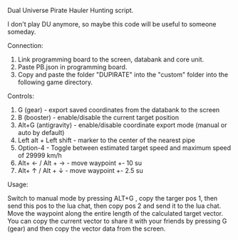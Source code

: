 Dual Universe Pirate Hauler Hunting script.

 I don't play DU anymore, so maybe this code will be useful to someone someday.

Connection:

1. Link programming board to the screen, databank and core unit.
2. Paste PB.json in programming board.
3. Copy and paste the folder "DUPIRATE" into the "custom" folder into the following game directory.

Controls:

1. G (gear) - export saved coordinates from the databank to the screen
2. B (booster) - enable/disable the current target position
3. Alt+G (antigravity) - enable/disable coordinate export mode (manual or auto by default)
4. Left alt + Left shift - marker to the center of the nearest pipe
5. Option-4 - Toggle between estimated target speed and maximum speed of 29999 km/h
6. Alt+ ← / Alt + → - move waypoint +- 10 su
7. Alt+ ↑ / Alt + ↓ - move waypoint +- 2.5 su

Usage:

Switch to manual mode by pressing ALT+G , copy the targer pos 1, then send this pos to the lua chat, then copy pos 2 and send it to the lua chat. Move the waypoint along the entire length of the calculated target vector. You can copy the current vector to share it with your friends by pressing G (gear) and then copy the vector data from the screen.


